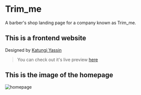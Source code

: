 # Trim_me

A barber's shop landing page for a company known as Trim_me.

## This is a frontend website

Designed by [Katungi Yassin](https://wa.me/256758185721)

> You can check out it's live preview [here](https://trim-me.netlify.app)

## This is the image of the homepage

![homepage](/fullpage.jpg)
